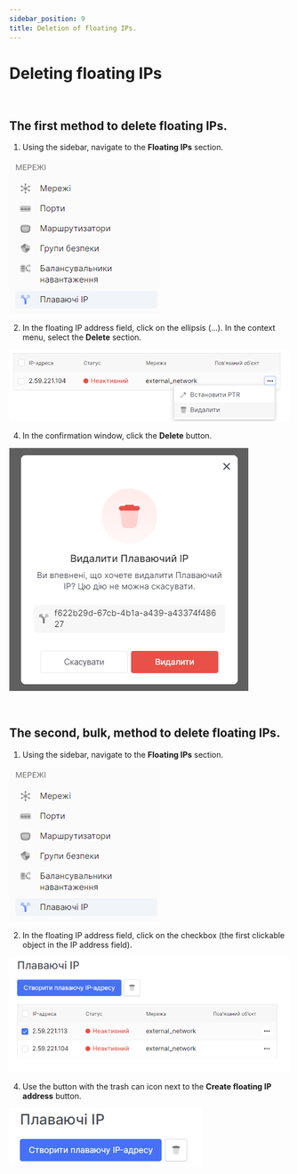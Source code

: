 ```yaml
---
sidebar_position: 9
title: Deletion of floating IPs.
---
```



# Deleting floating IPs


<br />

## The first method to delete floating IPs.
1. Using the sidebar, navigate to the **Floating IPs** section.

![](../img/i-float-ip-1.png)

2. In the floating IP address field, click on the ellipsis (...). In the context menu, select the **Delete** section.

![](../img/i-float-ip-8.png)

4. In the confirmation window, click the **Delete** button.

![](../img/i-float-ip-9.png)

<br />

##  The second, bulk, method to delete floating IPs.
1. Using the sidebar, navigate to the **Floating IPs** section.

![](../img/i-float-ip-1.png)

2. In the floating IP address field, click on the checkbox (the first clickable object in the IP address field).

![](../img/i-float-ip-10.png)

4. Use the button with the trash can icon next to the **Create floating IP address** button.

![](../img/i-float-ip-12.png)

